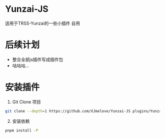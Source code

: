 # Yunzai-JS

适用于TRSS-Yunzai的一些小插件
自用

# 后续计划

- 整合全部js插件写成插件包
- 咕咕咕...

# 安装插件

1. Git Clone 项目
```sh
git clone --depth=1 https://github.com/XJmelove/Yunzai-JS plugins/Yunzai-JS
```

2. 安装依赖
```sh
pnpm install -P
```
